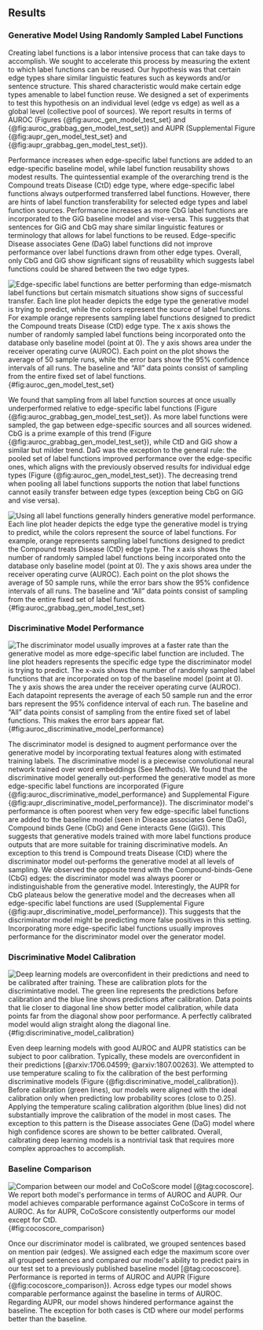 ## Results

### Generative Model Using Randomly Sampled Label Functions

Creating label functions is a labor intensive process that can take days to accomplish.
We sought to accelerate this process by measuring the extent to which label functions can be reused.
Our hypothesis was that certain edge types share similar linguistic features such as keywords and/or sentence structure.
This shared characteristic would make certain edge types amenable to label function reuse.
We designed a set of experiments to test this hypothesis on an individual level (edge vs edge) as well as a global level (collective pool of sources). 
We report results in terms of AUROC (Figures {@fig:auroc_gen_model_test_set} and {@fig:auroc_grabbag_gen_model_test_set}) and AUPR (Supplemental Figure {@fig:aupr_gen_model_test_set} and {@fig:aupr_grabbag_gen_model_test_set}).

Performance increases when edge-specific label functions are added to an edge-specific baseline model, while label function reusability shows modest results.
The quintessential example of the overarching trend is the Compound treats Disease (CtD) edge type, where edge-specific label functions always outperformed transferred label functions.
However, there are hints of label function transferability for selected edge types and label function sources. 
Performance increases as more CbG label functions are incorporated to the GiG baseline model and vise-versa.
This suggests that sentences for GiG and CbG may share similar linguistic features or terminology that allows for label functions to be reused.
Edge-specific Disease associates Gene (DaG) label functions did not improve performance over label functions drawn from other edge types.
Overall, only CbG and GiG show significant signs of reusability which suggests label functions could be shared between the two edge types.

![
Edge-specific label functions are better performing than edge-mismatch label functions but certain mismatch situations show signs of successful transfer.
Each line plot header depicts the edge type the generative model is trying to predict, while the colors represent the source of label functions.
For example orange represents sampling label functions designed to predict the Compound treats Disease (CtD) edge type.
The x axis shows the number of randomly sampled label functions being incorporated onto the database only baseline model (point at 0).
The y axis shows area under the receiver operating curve (AUROC).
Each point on the plot shows the average of 50 sample runs, while the error bars show the 95% confidence intervals of all runs.
The baseline and “All” data points consist of sampling from the entire fixed set of label functions.
](https://raw.githubusercontent.com/danich1/snorkeling/86037d185a299a1f6dd4dd68605073849c72af6f/figures/label_sampling_experiment/transfer_test_set_auroc.png){#fig:auroc_gen_model_test_set}

We found that sampling from all label function sources at once usually underperformed relative to edge-specific label functions (Figure {@fig:auroc_grabbag_gen_model_test_set}).
As more label functions were sampled, the gap between edge-specific sources and all sources widened.
CbG is a prime example of this trend (Figure {@fig:auroc_grabbag_gen_model_test_set}), while CtD and GiG show a similar but milder trend.
DaG was the exception to the general rule: the pooled set of label functions improved performance over the edge-specific ones, which aligns with the previously observed results for individual edge types (Figure {@fig:auroc_gen_model_test_set}).
The decreasing trend when pooling all label functions supports the notion that label functions cannot easily transfer between edge types (exception being CbG on GiG and vise versa).

![
Using all label functions generally hinders generative model performance.
Each line plot header depicts the edge type the generative model is trying to predict, while the colors represent the source of label functions.
For example, orange represents sampling label functions designed to predict the Compound treats Disease (CtD) edge type.
The x axis shows the number of randomly sampled label functions being incorporated onto the database only baseline model (point at 0).
The y axis shows area under the receiver operating curve (AUROC).
Each point on the plot shows the average of 50 sample runs, while the error bars show the 95% confidence intervals of all runs.
The baseline and “All” data points consist of sampling from the entire fixed set of label functions.
](https://raw.githubusercontent.com/danich1/snorkeling/86037d185a299a1f6dd4dd68605073849c72af6f/figures/label_sampling_experiment/all_lf_test_set_auroc.png){#fig:auroc_grabbag_gen_model_test_set}

### Discriminative Model Performance

![
The discriminator model usually improves at a faster rate than the generative model as more edge-specific label function are included.
The line plot headers represents the specific edge type the discriminator model is trying to predict.
The x-axis shows the number of randomly sampled label functions that are incorporated on top of the baseline model (point at 0).
The y axis shows the area under the receiver operating curve (AUROC).
Each datapoint represents the average of each 50 sample run and the error bars represent the 95% confidence interval of each run.
The baseline and “All” data points consist of sampling from the entire fixed set of label functions.
This makes the error bars appear flat.
](https://raw.githubusercontent.com/danich1/snorkeling/1941485a02c8aa9972c67d8f9d3ff96acb0f3b7b/figures/disc_model_experiment/disc_model_test_auroc.png){#fig:auroc_discriminative_model_performance}

The discriminator model is designed to augment performance over the generative model by incorporating textual features along with estimated training labels.
The discriminative model is a piecewise convolutional neural network trained over word embeddings (See Methods).
We found that the discriminative model generally out-performed the generative model as more edge-specific label functions are incorporated (Figure {@fig:auroc_discriminative_model_performance} and Supplemental Figure {@fig:aupr_discriminative_model_performance}).
The discriminator model's performance is often poorest when very few edge-specific label functions are added to the baseline model (seen in Disease associates Gene (DaG), Compound binds Gene (CbG) and Gene interacts Gene (GiG)). 
This suggests that generative models trained with more label functions produce outputs that are more suitable for training discriminative models.
An exception to this trend is Compound treats Disease (CtD) where the discriminator model out-performs the generative model at all levels of sampling.
We observed the opposite trend with the Compound-binds-Gene (CbG) edges: the discriminator model was always poorer or indistinguishable from the generative model.
Interestingly, the AUPR for CbG plateaus below the generative model and the decreases when all edge-specific label functions are used (Supplemental Figure {@fig:aupr_discriminative_model_performance}).
This suggests that the discriminator model might be predicting more false positives in this setting.
Incorporating more edge-specific label functions usually improves performance for the discriminator model over the generator model.

### Discriminative Model Calibration

![
Deep learning models are overconfident in their predictions and need to be calibrated after training.
These are calibration plots for the discrimintative model.
The green line represents the predictions before calibration and the blue line shows predictions after calibration. 
Data points that lie closer to diagonal line show better model calibration, while data points far from the diagonal show poor performance.
A perfectly calibrated model would align straight along the diagonal line. 
](https://raw.githubusercontent.com/danich1/snorkeling/86037d185a299a1f6dd4dd68605073849c72af6f/figures/model_calibration_experiment/model_calibration.png){#fig:discriminative_model_calibration}

Even deep learning models with good AUROC and AUPR statistics can be subject to poor calibration.
Typically, these models are overconfident in their predictions [@arxiv:1706.04599; @arxiv:1807.00263].
We attempted to use temperature scaling to fix the calibration of the best performing discriminative models (Figure {@fig:discriminative_model_calibration}).
Before calibration (green lines), our models were aligned with the ideal calibration only when predicting low probability scores (close to 0.25).
Applying the temperature scaling calibration algorithm (blue lines) did not substantially improve the calibration of the model in most cases.
The exception to this pattern is the Disease associates Gene (DaG) model where high confidence scores are shown to be better calibrated.
Overall, calbrating deep learning models is a nontrivial task that requires  more complex approaches to accomplish.

### Baseline Comparison

![
Comparion between our model and CoCoScore model [@tag:cocoscore].
We report both model's performance in terms of AUROC and AUPR.
Our model achieves comparable performance against CoCoScore in terms of AUROC.
As for AUPR, CoCoScore consistently outperforms our model except for CtD. 
](https://raw.githubusercontent.com/danich1/snorkeling/0149086785b19f9429c92565d650e9d049c136ff/figures/literature_models/model_comparison.png){#fig:cocoscore_comparison}

Once our discriminator model is calibrated, we grouped sentences based on mention pair (edges).
We assigned each edge the maximum score over all grouped sentences and compared our model's ability to predict pairs in our test set to a previously published baseline model [@tag:cocoscore].
Performance is reported in terms of AUROC and AUPR (Figure {@fig:cocoscore_comparison}).
Across edge types our model shows comparable performance against the baseline in terms of AUROC.
Regarding AUPR, our model shows hindered performance against the baseline.
The exception for both cases is CtD where our model performs better than the baseline.
